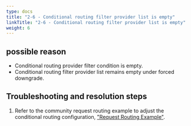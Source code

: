 ```yaml
---
type: docs
title: "2-6 - Conditional routing filter provider list is empty"
linkTitle: "2-6 - Conditional routing filter provider list is empty"
weight: 6
---
```


## possible reason

* Conditional routing provider filter condition is empty.
* Conditional routing filter provider list remains empty under forced downgrade.

## Troubleshooting and resolution steps
1. Refer to the community request routing example to adjust the conditional routing configuration, ["Request Routing Example"](https://dubbo.apache.org/zh/overview/tasks/traffic-management/traffic-routing/).



<p style="margin-top: 3rem;"> </p>